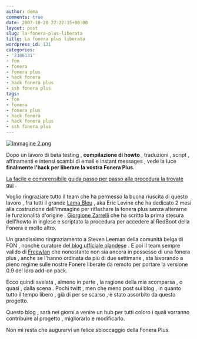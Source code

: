 ```yaml
---
author: dema
comments: true
date: 2007-10-28 22:22:15+00:00
layout: post
slug: la-fonera-plus-liberata
title: La fonera plus liberata
wordpress_id: 131
categories:
- '2386131'
- fon
- fonera
- fonera plus
- hack fonera
- hack fonera plus
- ssh fonera plus
tags:
- fon
- fonera
- fonera plus
- hack fonera
- hack fonera plus
- ssh fonera plus
---
```


[![Immagine 2.png](http://dema.tv/wp-content/uploads/2007/10/1786858824_648e8592ab.jpg)](http://www.flickr.com/photos/dema/1786858824/)

Dopo un lavoro di beta testing , **compilazione di howto** , traduzioni , script , affinamenti e intensi scambi di email e instant messages , vede la luce **finalmente l'hack per liberare la vostra Fonera Plus**.

[La facile e comprensibile guida passo per passo alla procedura la trovate qui](http://www.fonboard.nl/wiki/Italiano) .

Voglio ringraziare tutto il team che ha permesso la buona riuscita di questo lavoro , fra tutti il grande [Lama Bleu](http://www.moliets-bastide.info/) , aka Eric Levine che ha dedicato 2 mesi alla costruzione dell'immagine per riflashare la fonera plus senza alterarne le funzionalità d'origine . [Giorgione Zarrelli](http://www.zarrelli.org/blog/) che ha scritto la prima stesura dell'howto in inglese e scriptato la procedura per accedere al RedBoot della Fonera e molto altro.

Un grandissimo ringraziamento a Steven Leeman della comunità belga di FON , nonchè curatore del[ blog ufficiale olandese](http://blog.fon.com/nl/)  . E poi il team sempre valido di [Freewlan](http://freewlan.info) che nonostante non sia ancora in possesso di una fonera plus , anche se l'hanno ordinata da più di due settimane , sta lavorando a pieno regime sulle nostre Fonere liberate da remoto per portare la versione 0.9  del loro add-on pack.

Ecco quindi svelata , almeno in parte , la ragione della mia scomparsa , o quasi , dalla scena . Pochi twitt  , men che meno post sui blog , in quanto tutto il tempo libero , già di per se scarso , è stato assorbito da questo progetto.

Questo blog , sarà nei giorni a venire un hub per tutti coloro i quali vorranno contribuire al progetto , migliorarlo e  modificarlo.

Non mi resta che augurarvi un felice sbloccaggio della Fonera Plus.
